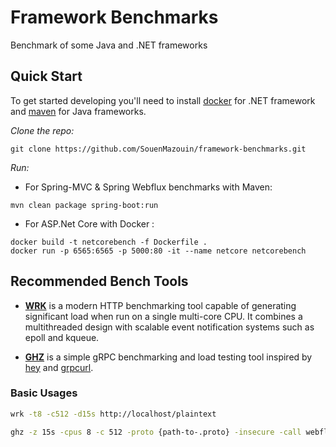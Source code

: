 # Framework Benchmarks

Benchmark of some Java and .NET frameworks


## Quick Start
To get started developing you'll need to install [docker](https://docs.docker.com/install/) for .NET framework and [maven](https://maven.apache.org/) for Java frameworks.

*Clone the repo:*
```
git clone https://github.com/SouenMazouin/framework-benchmarks.git
```
*Run:*

* For Spring-MVC & Spring Webflux benchmarks with Maven:

```
mvn clean package spring-boot:run
```

* For ASP.Net Core with Docker :
```
docker build -t netcorebench -f Dockerfile . 
docker run -p 6565:6565 -p 5000:80 -it --name netcore netcorebench
```

## Recommended Bench Tools

* **[WRK](https://github.com/wg/wrk)** is a modern HTTP benchmarking tool capable of generating significant load when run on a single multi-core CPU. It combines a multithreaded design with scalable event notification systems such as epoll and kqueue.

* **[GHZ](https://ghz.sh/)**
is a simple gRPC benchmarking and load testing tool inspired by
[hey](https://ghz.sh/) and [grpcurl](https://github.com/fullstorydev/grpcurl).
 
### Basic Usages

```bash
wrk -t8 -c512 -d15s http://localhost/plaintext
```

```bash
ghz -z 15s -cpus 8 -c 512 -proto {path-to-.proto} -insecure -call webfluxbench.WebfluxService.InMemory -d '{}' 0.0.0.0:6565
```





